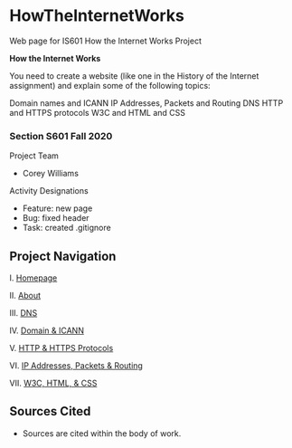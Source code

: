 # HowTheInternetWorks
Web page for IS601 How the Internet Works Project

**How the Internet Works**

You need to create a website (like one in the History of the Internet assignment) and explain some of the following topics:

 

Domain names and ICANN
IP Addresses, Packets and Routing
DNS
HTTP and HTTPS protocols
W3C and HTML and CSS


### Section S601 Fall 2020
Project Team
- Corey Williams

Activity Designations
- Feature: new page
- Bug: fixed header
- Task: created .gitignore


## Project Navigation
I. [Homepage](https://github.com/coreyow/HowTheInternetWorks/blob/master/index.html)

II. [About](https://github.com/coreyow/HowTheInternetWorks/blob/master/about.html)

III. [DNS](https://github.com/coreyow/HowTheInternetWorks/blob/master/DNS.html)

IV. [Domain & ICANN](https://github.com/coreyow/HowTheInternetWorks/blob/master/DomainandICANN.html)

V. [HTTP & HTTPS Protocols](https://github.com/coreyow/HowTheInternetWorks/blob/master/HTTP.html)

VI. [IP Addresses, Packets & Routing](https://github.com/coreyow/HowTheInternetWorks/blob/master/IPAddresses.html)

VII. [W3C, HTML, & CSS](https://github.com/coreyow/HowTheInternetWorks/blob/master/W3C.html)


## Sources Cited
- Sources are cited within the body of work. 
